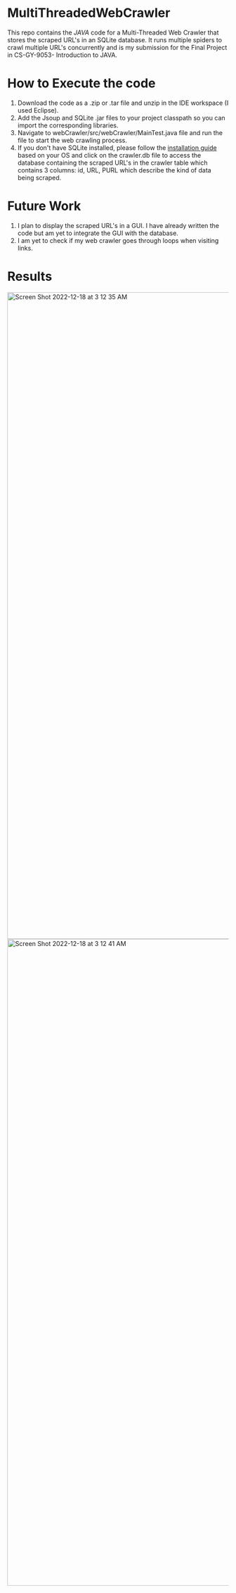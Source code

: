 # MultiThreadedWebCrawler
This repo contains the *JAVA* code for a Multi-Threaded Web Crawler that stores the scraped URL's in an SQLite database. It runs multiple spiders to crawl multiple URL's concurrently and is my submission for the Final Project in CS-GY-9053- Introduction to JAVA.


# How to Execute the code
1. Download the code as a .zip or .tar file and unzip in the IDE workspace (I used Eclipse).
2. Add the Jsoup and SQLite .jar files to your project classpath so you can import the corresponding libraries.
3. Navigate to webCrawler/src/webCrawler/MainTest.java file and run the file to start the web crawling process.
4. If you don't have SQLite installed, please follow the [installation guide](https://www.sqlite.org/download.html) based on your OS and click on the crawler.db file to access the database containing the scraped URL's in the crawler table which contains 3 columns: id, URL, PURL which describe the kind of data being scraped. 


# Future Work
1. I plan to display the scraped URL's in a GUI. I have already written the code but am yet to integrate the GUI with the database.
2. I am yet to check if my web crawler goes through loops when visiting links.

# Results 
<img width="1470" alt="Screen Shot 2022-12-18 at 3 12 35 AM" src="https://user-images.githubusercontent.com/93003959/208289151-3bb58a4c-b884-42e4-897c-9be1e5394dcb.png">

<img width="1470" alt="Screen Shot 2022-12-18 at 3 12 41 AM" src="https://user-images.githubusercontent.com/93003959/208289155-f62e39f2-58bb-408b-86bd-73044845cdfb.png">

